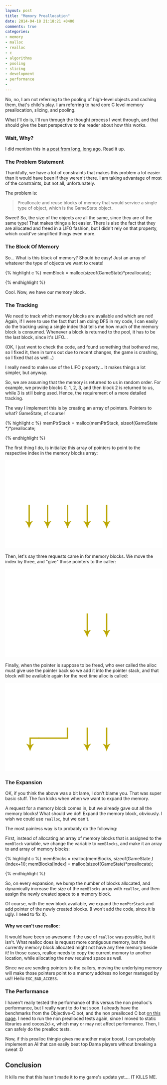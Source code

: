 ```yaml
---
layout: post
title: "Memory Preallocation"
date: 2014-04-18 21:18:21 +0400
comments: true
categories: 
- memory
- malloc
- realloc
- c
- algorithms
- pooling
- slicing
- development
- performance
- 
---
```


No, no, I am not referring to the pooling of high-level objects and caching them, that's child's play. I am referring to hard core C level memory preallocation, slicing, and pooling.

What I'll do is, I'll run through the thought process I went through, and that should give the best perspective to the reader about how this works.

### Wait, Why?

I did mention this in [a post from long, long ago](http://mazyod.com/blog/2013/11/23/revving-up/). Read it up.

### The Problem Statement

Thankfully, we have a lot of constraints that makes this problem a lot easier than it would have been if they weren't there. I am taking advantage of most of the constraints, but not all, unfortunately.

The problem is:

> Preallocate and reuse blocks of memory that would service a single type of object, which is the GameState object.

Sweet! So, the size of the objects are all the same, since they are of the same type! That makes things a lot easier. There is also the fact that they are allocated and freed in a LIFO fashion, but I didn't rely on that property, which could've simplified things even more.

### The Block Of Memory

So... What is this block of memory? Should be easy! Just an array of whatever the type of objects we want to create!

{% highlight c %}
memBlock = malloc(sizeof(GameState)*preallocate);

{% endhighlight %}

Cool. Now, we have our memory block.

### The Tracking

We need to track which memory blocks are available and which are not! Again, if I were to use the fact that I am doing DFS in my code, I can easily do the tracking using a single index that tells me how much of the memory block is consumed. Whenever a block is returned to the pool, it has to be the last block, since it's LIFO...

(OK, I just went to check the code, and found something that bothered me, so I fixed it, then in turns out due to recent changes, the game is crashing, so I fixed that as well...)

I really need to make use of the LIFO property... It makes things a lot simpler, but anyway.

So, we are assuming that the memory is returned to us in random order. For example, we provide blocks 0, 1, 2, 3, and then block 2 is returned to us, while 3 is still being used. Hence, the requirement of a more detailed tracking.

The way I implement this is by creating an array of pointers. Pointers to what? GameState, of course!

{% highlight c %}
memPtrStack = malloc(memPtrStack, sizeof(GameState *)*preallocate;

{% endhighlight %}

The first thing I do, is initialize this array of pointers to point to the respective index in the memory blocks array:

![image](/images/prealloc_1.png)

Then, let's say three requests came in for memory blocks. We move the index by three, and "give" those pointers to the caller:

![image](/images/prealloc_2.png)

Finally, when the pointer is suppose to be freed, who ever called the alloc must give use the pointer back so we add it into the pointer stack, and that block will be available again for the next time alloc is called:

![image](/images/prealloc_3.png)

### The Expansion

OK, if you think the above was a bit lame, I don't blame you. That was super basic stuff. The fun kicks when when we want to expand the memory.

A request for a memory block comes in, but we already gave out all the memory blocks! What should we do!! Expand the memory block, obviously. I wish we could use `realloc`, but we can't.

The most painless way is to probably do the following:

First, instead of allocating an array of memory blocks that is assigned to the `memBlock` variable, we change the variable to `memBlocks`, and make it an array to and array of memory blocks:

{% highlight c %}
memBlocks = realloc(memBlocks, sizeof(GameState *)*(index+1));
memBlocks[index] = malloc(sizeof(GameState)*preallocate);

{% endhighlight %}

So, on every expansion, we bump the number of blocks allocated, and dynamically increase the size of the `memBlocks` array with `realloc`, and then assign the newly created space to a memory block.

Of course, with the new block available, we expand the `memPtrStack` and add pointer of the newly created blocks. (I won't add the code, since it is ugly. I need to fix it).

#### Why we can't use realloc:

It would have been so awesome if the use of `realloc` was possible, but it isn't. What realloc does is request more contiguous memory, but the currently memory block allocated might not have any free memory beside it! In those cases, realloc needs to copy the current memory to another location, while allocating the new required space as well.

Since we are sending pointers to the callers, moving the underlying memory will make those pointers point to a memory address no longer managed by us!! Hello `EXC_BAD_ACCESS`.

### The Performance

I haven't really tested the performance of this versus the non prealloc's performance, but I really want to do that soon. I already have the benchmarks from the Objective-C bot, and the non prealloced C bot [on this page](http://islamicaster.com/dama/benchmarkView.php). I need to run the non prealloced tests again, since I moved to static libraries and cocos2d-x, which may or may not affect performance. Then, I can safely do the prealloc tests.

Now, if this prealloc thingie gives me another major boost, I can probably implement an AI that can easily beat top Dama players without breaking a sweat :D

## Conclusion

It kills me that this hasn't made it to my game's update yet.... IT KILLS ME.


